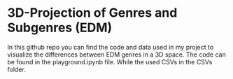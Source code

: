 # 3D-Projection of Genres and Subgenres (EDM)
In this github repo you can find the code and data used in my project to visualize the differences between EDM genres in a 3D space.
The code can be found in the playground.ipynb file. While the used CSVs in the CSVs folder. 

